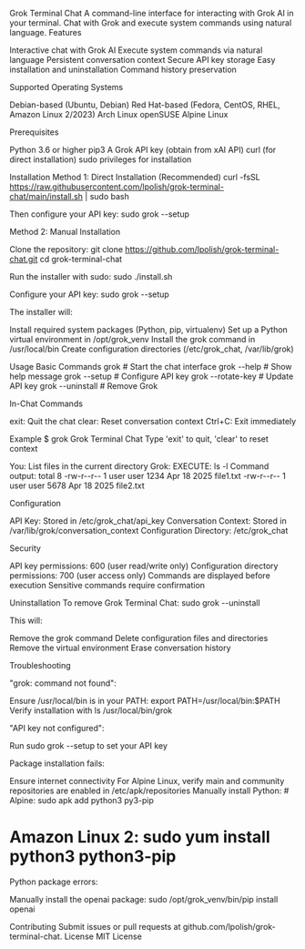 Grok Terminal Chat
A command-line interface for interacting with Grok AI in your terminal. Chat with Grok and execute system commands using natural language.
Features

Interactive chat with Grok AI
Execute system commands via natural language
Persistent conversation context
Secure API key storage
Easy installation and uninstallation
Command history preservation

Supported Operating Systems

Debian-based (Ubuntu, Debian)
Red Hat-based (Fedora, CentOS, RHEL, Amazon Linux 2/2023)
Arch Linux
openSUSE
Alpine Linux

Prerequisites

Python 3.6 or higher
pip3
A Grok API key (obtain from xAI API)
curl (for direct installation)
sudo privileges for installation

Installation
Method 1: Direct Installation (Recommended)
curl -fsSL https://raw.githubusercontent.com/lpolish/grok-terminal-chat/main/install.sh | sudo bash

Then configure your API key:
sudo grok --setup

Method 2: Manual Installation

Clone the repository:
git clone https://github.com/lpolish/grok-terminal-chat.git
cd grok-terminal-chat


Run the installer with sudo:
sudo ./install.sh


Configure your API key:
sudo grok --setup



The installer will:

Install required system packages (Python, pip, virtualenv)
Set up a Python virtual environment in /opt/grok_venv
Install the grok command in /usr/local/bin
Create configuration directories (/etc/grok_chat, /var/lib/grok)

Usage
Basic Commands
grok              # Start the chat interface
grok --help       # Show help message
grok --setup      # Configure API key
grok --rotate-key # Update API key
grok --uninstall  # Remove Grok

In-Chat Commands

exit: Quit the chat
clear: Reset conversation context
Ctrl+C: Exit immediately

Example
$ grok
Grok Terminal Chat
Type 'exit' to quit, 'clear' to reset context

You: List files in the current directory
Grok: EXECUTE: ls -l
Command output:
total 8
-rw-r--r-- 1 user user 1234 Apr 18 2025 file1.txt
-rw-r--r-- 1 user user 5678 Apr 18 2025 file2.txt

Configuration

API Key: Stored in /etc/grok_chat/api_key
Conversation Context: Stored in /var/lib/grok/conversation_context
Configuration Directory: /etc/grok_chat

Security

API key permissions: 600 (user read/write only)
Configuration directory permissions: 700 (user access only)
Commands are displayed before execution
Sensitive commands require confirmation

Uninstallation
To remove Grok Terminal Chat:
sudo grok --uninstall

This will:

Remove the grok command
Delete configuration files and directories
Remove the virtual environment
Erase conversation history

Troubleshooting

"grok: command not found":

Ensure /usr/local/bin is in your PATH: export PATH=/usr/local/bin:$PATH
Verify installation with ls /usr/local/bin/grok


"API key not configured":

Run sudo grok --setup to set your API key


Package installation fails:

Ensure internet connectivity
For Alpine Linux, verify main and community repositories are enabled in /etc/apk/repositories
Manually install Python: # Alpine: sudo apk add python3 py3-pip
# Amazon Linux 2: sudo yum install python3 python3-pip




Python package errors:

Manually install the openai package: sudo /opt/grok_venv/bin/pip install openai



Contributing
Submit issues or pull requests at github.com/lpolish/grok-terminal-chat.
License
MIT License
